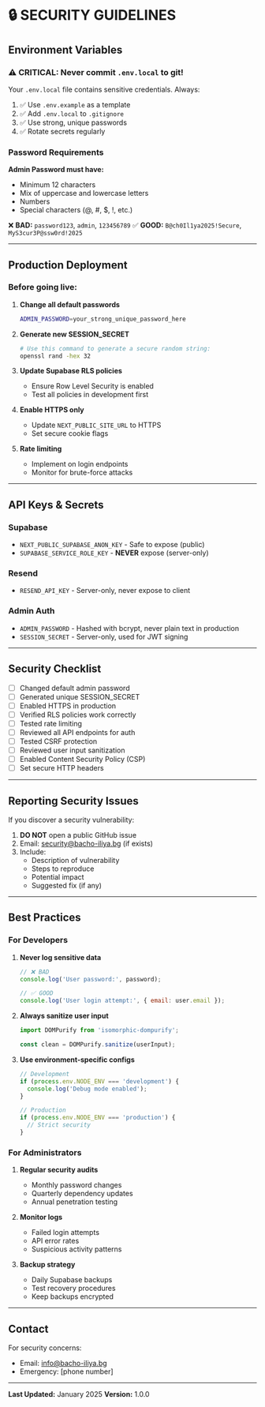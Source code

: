 # 🔒 SECURITY GUIDELINES

## Environment Variables

### ⚠️ CRITICAL: Never commit `.env.local` to git!

Your `.env.local` file contains sensitive credentials. Always:

1. ✅ Use `.env.example` as a template
2. ✅ Add `.env.local` to `.gitignore`
3. ✅ Use strong, unique passwords
4. ✅ Rotate secrets regularly

### Password Requirements

**Admin Password must have:**
- Minimum 12 characters
- Mix of uppercase and lowercase letters
- Numbers
- Special characters (@, #, $, !, etc.)

❌ **BAD:** `password123`, `admin`, `123456789`
✅ **GOOD:** `B@ch0Il1ya2025!Secure`, `MyS3cur3P@ssw0rd!2025`

---

## Production Deployment

### Before going live:

1. **Change all default passwords**
   ```bash
   ADMIN_PASSWORD=your_strong_unique_password_here
   ```

2. **Generate new SESSION_SECRET**
   ```bash
   # Use this command to generate a secure random string:
   openssl rand -hex 32
   ```

3. **Update Supabase RLS policies**
   - Ensure Row Level Security is enabled
   - Test all policies in development first

4. **Enable HTTPS only**
   - Update `NEXT_PUBLIC_SITE_URL` to HTTPS
   - Set secure cookie flags

5. **Rate limiting**
   - Implement on login endpoints
   - Monitor for brute-force attacks

---

## API Keys & Secrets

### Supabase

- `NEXT_PUBLIC_SUPABASE_ANON_KEY` - Safe to expose (public)
- `SUPABASE_SERVICE_ROLE_KEY` - **NEVER** expose (server-only)

### Resend

- `RESEND_API_KEY` - Server-only, never expose to client

### Admin Auth

- `ADMIN_PASSWORD` - Hashed with bcrypt, never plain text in production
- `SESSION_SECRET` - Server-only, used for JWT signing

---

## Security Checklist

- [ ] Changed default admin password
- [ ] Generated unique SESSION_SECRET
- [ ] Enabled HTTPS in production
- [ ] Verified RLS policies work correctly
- [ ] Tested rate limiting
- [ ] Reviewed all API endpoints for auth
- [ ] Tested CSRF protection
- [ ] Reviewed user input sanitization
- [ ] Enabled Content Security Policy (CSP)
- [ ] Set secure HTTP headers

---

## Reporting Security Issues

If you discover a security vulnerability:

1. **DO NOT** open a public GitHub issue
2. Email: security@bacho-iliya.bg (if exists)
3. Include:
   - Description of vulnerability
   - Steps to reproduce
   - Potential impact
   - Suggested fix (if any)

---

## Best Practices

### For Developers

1. **Never log sensitive data**
   ```javascript
   // ❌ BAD
   console.log('User password:', password);

   // ✅ GOOD
   console.log('User login attempt:', { email: user.email });
   ```

2. **Always sanitize user input**
   ```javascript
   import DOMPurify from 'isomorphic-dompurify';

   const clean = DOMPurify.sanitize(userInput);
   ```

3. **Use environment-specific configs**
   ```javascript
   // Development
   if (process.env.NODE_ENV === 'development') {
     console.log('Debug mode enabled');
   }

   // Production
   if (process.env.NODE_ENV === 'production') {
     // Strict security
   }
   ```

### For Administrators

1. **Regular security audits**
   - Monthly password changes
   - Quarterly dependency updates
   - Annual penetration testing

2. **Monitor logs**
   - Failed login attempts
   - API error rates
   - Suspicious activity patterns

3. **Backup strategy**
   - Daily Supabase backups
   - Test recovery procedures
   - Keep backups encrypted

---

## Contact

For security concerns:
- Email: info@bacho-iliya.bg
- Emergency: [phone number]

---

**Last Updated:** January 2025
**Version:** 1.0.0
